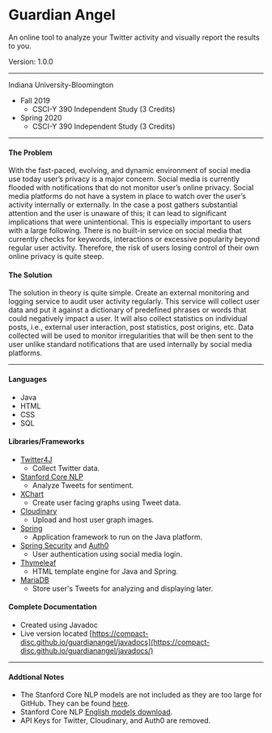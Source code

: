 # Guardian Angel
An online tool to analyze your Twitter activity and visually report the results to you.

Version: 1.0.0

___

Indiana University-Bloomington
* Fall 2019
  * CSCI-Y 390 Independent Study (3 Credits)
* Spring 2020
  * CSCI-Y 390 Independent Study (3 Credits)
___

#### The Problem

With the fast-paced, evolving, and dynamic environment of social media use today user’s privacy is a major concern. Social media is currently flooded with notifications that do not monitor user’s online privacy. Social media platforms do not have a system in place to watch over the user’s activity internally or externally. In the case a post gathers substantial attention and the user is unaware of this; it can lead to significant implications that were unintentional. This is especially important to users with a large following. There is no built-in service on social media that currently checks for keywords, interactions or excessive popularity beyond regular user activity. Therefore, the risk of users losing control of their own online privacy is quite steep.

#### The Solution

The solution in theory is quite simple. Create an external monitoring and logging service to audit user activity regularly. This service will collect user data and put it against a dictionary of predefined phrases or words that could negatively impact a user. It will also collect statistics on individual posts, i.e., external user interaction, post statistics, post origins, etc. Data collected will be used to monitor irregularities that will be then sent to the user unlike standard notifications that are used internally by social media platforms.

___

#### Languages
* Java
* HTML
* CSS
* SQL

#### Libraries/Frameworks
* [Twitter4J](http://twitter4j.org/en/index.html)
  * Collect Twitter data.
* [Stanford Core NLP](https://stanfordnlp.github.io/CoreNLP/)
  * Analyze Tweets for sentiment.
* [XChart](https://knowm.org/open-source/xchart/)
  * Create user facing graphs using Tweet data.
* [Cloudinary](https://cloudinary.com/)
  * Upload and host user graph images.
* [Spring](https://spring.io/)
  * Application framework to run on the Java platform.
* [Spring Security](https://spring.io/projects/spring-security) and [Auth0](https://auth0.com/)
  * User authentication using social media login.
* [Thymeleaf](https://www.thymeleaf.org/)
  * HTML template engine for Java and Spring.
* [MariaDB](https://mariadb.org/)
  * Store user's Tweets for analyzing and displaying later.

#### Complete Documentation
* Created using Javadoc
* Live version located [https://compact-disc.github.io/guardianangel/javadocs](https://compact-disc.github.io/guardianangel/javadocs/)
___

#### Addtional Notes
* The Stanford Core NLP models are not included as they are too large for GitHub. They can be found [here](https://stanfordnlp.github.io/CoreNLP/).
* Stanford Core NLP [English models download](http://nlp.stanford.edu/software/stanford-corenlp-4.0.0-models-english.jar).
* API Keys for Twitter, Cloudinary, and Auth0 are removed.
